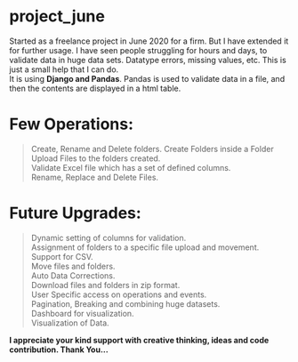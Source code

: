 # project_june
Started as a freelance project in June 2020 for a firm. But I have extended it for further usage. I have seen people struggling for hours and days, to validate data in huge data sets. Datatype errors, missing values, etc. This is just a small help that I can do.<br>It is using **Django and Pandas**. Pandas is used to validate data in a file, and then the contents are displayed in a html table. 

# Few Operations:
  > Create, Rename and Delete folders. Create Folders inside a Folder<br/>
  > Upload Files to the folders created.<br/>
  > Validate Excel file which has a set of defined columns.<br/>
  > Rename, Replace and Delete Files.<br/>

# Future Upgrades:
  > Dynamic setting of columns for validation.<br/>
  > Assignment of folders to a specific file upload and movement.<br/>
  > Support for CSV.<br/>
  > Move files and folders.<br/>
  > Auto Data Corrections.<br/>
  > Download files and folders in zip format.<br/>
  > User Specific access on operations and events.<br/>
  > Pagination, Breaking and combining huge datasets.<br/>
  > Dashboard for visualization.<br/>
  > Visualization of Data.<br/>
  
**I appreciate your kind support with creative thinking, ideas and code contribution. Thank You...**  
